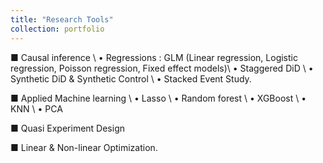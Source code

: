 ```yaml
---
title: "Research Tools"
collection: portfolio
---
```


■ Causal inference \\
    • Regressions : GLM (Linear regression, Logistic regression, Poisson regression, Fixed effect models)\\
    • Staggered DiD \\
    • Synthetic DiD & Synthetic Control \\
    • Stacked Event Study. 
  
■ Applied Machine learning \\
    • Lasso \\
    • Random forest \\
    • XGBoost \\
    • KNN \\
    • PCA 
  
■ Quasi Experiment Design 

■ Linear & Non-linear Optimization.
